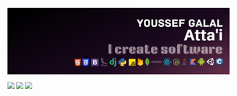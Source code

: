 ![Banner](https://github.com/youssef-attai/youssef-attai/blob/main/banner.png)

[1]: https://www.linkedin.com/in/youssef-attai/
[2]: https://g.dev/youssef-attai/
[3]: https://stackoverflow.com/u/14174934/

[<img width="30px" src="https://cdn.jsdelivr.net/gh/devicons/devicon/icons/linkedin/linkedin-original.svg"/>][1]
[<img width="30px" src="https://cdn.jsdelivr.net/gh/devicons/devicon/icons/google/google-original.svg"/>][2]
[<img width="30px" src="https://uxwing.com/wp-content/themes/uxwing/download/brands-and-social-media/stackoverflow-color-icon.svg"/>][3]